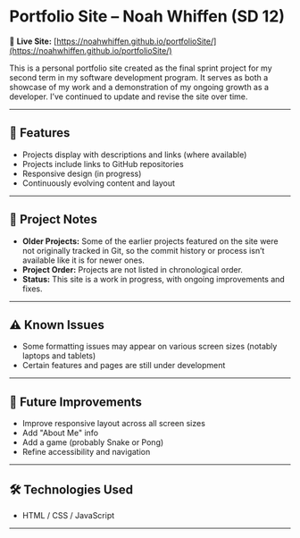 # Portfolio Site – Noah Whiffen (SD 12)

📍 **Live Site:** [https://noahwhiffen.github.io/portfolioSite/](https://noahwhiffen.github.io/portfolioSite/)

This is a personal portfolio site created as the final sprint project for my second term in my software development program. It serves as both a showcase of my work and a demonstration of my ongoing growth as a developer. I’ve continued to update and revise the site over time.

---

## 🚀 Features

- Projects display with descriptions and links (where available)
- Projects include links to GitHub repositories
- Responsive design (in progress)
- Continuously evolving content and layout

---

## 📁 Project Notes

- **Older Projects:** Some of the earlier projects featured on the site were not originally tracked in Git, so the commit history or process isn’t available like it is for newer ones.
- **Project Order:** Projects are not listed in chronological order.
- **Status:** This site is a work in progress, with ongoing improvements and fixes.

---

## ⚠️ Known Issues

- Some formatting issues may appear on various screen sizes (notably laptops and tablets)
- Certain features and pages are still under development

---

## 📌 Future Improvements

- Improve responsive layout across all screen sizes
- Add "About Me" info
- Add a game (probably Snake or Pong)
- Refine accessibility and navigation

---

## 🛠️ Technologies Used

- HTML / CSS / JavaScript

---